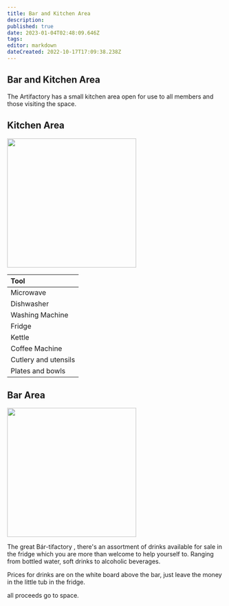```yaml
---
title: Bar and Kitchen Area
description: 
published: true
date: 2023-01-04T02:48:09.646Z
tags: 
editor: markdown
dateCreated: 2022-10-17T17:09:38.238Z
---
```


## Bar and Kitchen Area

The Artifactory has a small kitchen area open for use to all members and those visiting the space.

## Kitchen Area

<img src="/tools/img_0168.jpg" class="align-left" width="300" />

| Tool                 |
|:---------------------|
| Microwave            |
| Dishwasher           |
| Washing Machine      |
| Fridge               |
| Kettle               |
| Coffee Machine       |
| Cutlery and utensils |
| Plates and bowls     |

## Bar Area

<img src="/space/bardifactory.jpg" class="align-left" width="300" />

The great Bár-tifactory , there's an assortment of drinks available for sale in the fridge which you are more than welcome to help yourself to. Ranging from bottled water, soft drinks to alcoholic beverages.

Prices for drinks are on the white board above the bar, just leave the money in the little tub in the fridge.

all proceeds go to space.
